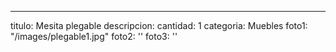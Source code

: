 ---
titulo: Mesita plegable
descripcion: 
cantidad: 1
categoria: Muebles
foto1: "/images/plegable1.jpg"
foto2: ''
foto3: ''
